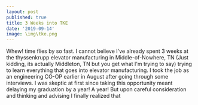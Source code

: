 ```yaml
---
layout: post
published: true
title: 3 Weeks into TKE
date: '2019-09-14'
image: \img\tke.png
---
```

Whew! time flies by so fast. I cannot believe I've already spent 3 weeks at the thyssenkrupp elevator manufacturing in Middle-of-Nowhere, TN (Just kidding, its actually Middleton, TN but you get what I'm trying to say) trying to learn everything that goes into elevator manufacturing. I took the job as an engineering CO-OP earlier in August after going through some interviews. I was skeptic at first since taking this opportunity meant delaying my graduation by a year! A year! But upon careful consideration and thinking and advising I finally realized that 